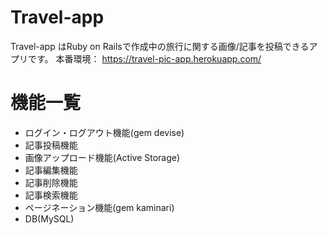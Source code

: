 # Travel-app

Travel-app はRuby on Railsで作成中の旅行に関する画像/記事を投稿できるアプリです。
本番環境： https://travel-pic-app.herokuapp.com/

# 機能一覧

* ログイン・ログアウト機能(gem devise)
* 記事投稿機能
* 画像アップロード機能(Active Storage)
* 記事編集機能
* 記事削除機能
* 記事検索機能
* ページネーション機能(gem kaminari)
* DB(MySQL)
